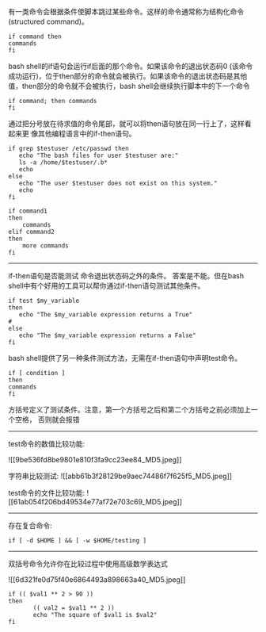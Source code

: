 有一类命令会根据条件使脚本跳过某些命令。这样的命令通常称为结构化命令(structured command)。

```shell
if command then
commands
fi
```

bash shell的if语句会运行if后面的那个命令。如果该命令的退出状态码0 (该命令成功运行)，位于then部分的命令就会被执行。如果该命令的退出状态码是其他值，then部分的命令就不会被执行，bash shell会继续执行脚本中的下一个命令

```shell
if command; then commands
fi
```

通过把分号放在待求值的命令尾部，就可以将then语句放在同一行上了，这样看起来更 像其他编程语言中的if-then语句。

```shell
if grep $testuser /etc/passwd then
   echo "The bash files for user $testuser are:"
   ls -a /home/$testuser/.b*
   echo
else
   echo "The user $testuser does not exist on this system."
   echo
fi
```

```shell
if command1 
then
	commands 
elif command2 
then
	more commands 
fi
```

---

if-then语句是否能测试 命令退出状态码之外的条件。
答案是不能。但在bash shell中有个好用的工具可以帮你通过if-then语句测试其他条件。

```shell
if test $my_variable
then
   echo "The $my_variable expression returns a True"
#
else
   echo "The $my_variable expression returns a False"
fi
```

bash shell提供了另一种条件测试方法，无需在if-then语句中声明test命令。
```shell
if [ condition ] 
then
commands
fi
```

方括号定义了测试条件。注意，第一个方括号之后和第二个方括号之前必须加上一个空格，
否则就会报错

---

test命令的数值比较功能:

![[9be536fd8be9801e810f3fa9cc23ee84_MD5.jpeg]]

字符串比较测试:
![[abb61b3f28129be9aec74486f7f625f5_MD5.jpeg]]

test命令的文件比较功能:
![[61ab054f206bd49534e77af72e703c69_MD5.jpeg]]

---

存在复合命令:
```shell
if [ -d $HOME ] && [ -w $HOME/testing ]
```

---

双括号命令允许你在比较过程中使用高级数学表达式

![[6d321fe0d75f40e6864493a898663a40_MD5.jpeg]]

```shell
if (( $val1 ** 2 > 90 )) 
then
       (( val2 = $val1 ** 2 ))
       echo "The square of $val1 is $val2"
fi
```